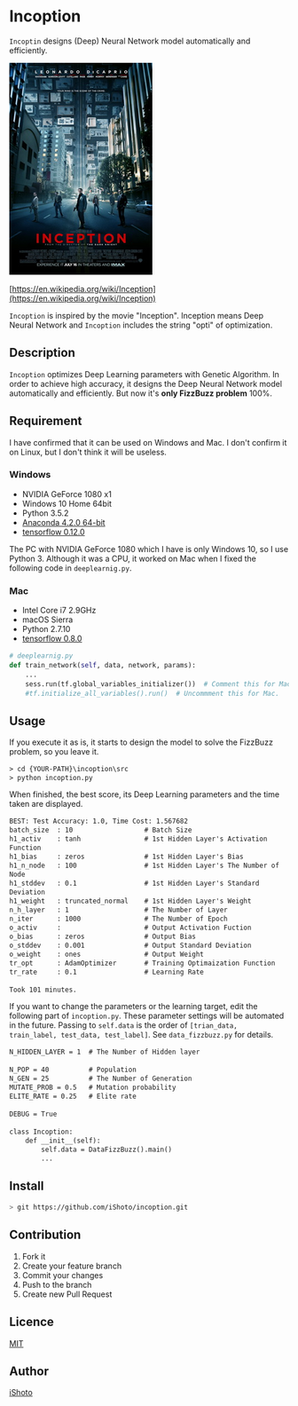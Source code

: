 Incoption
====

`Incoptin` designs (Deep) Neural Network model automatically and efficiently.

![pic](inception.jpg)

[https://en.wikipedia.org/wiki/Inception](https://en.wikipedia.org/wiki/Inception)

`Incoption` is inspired by the movie "Inception".
Inception means Deep Neural Network and `Incoption` includes the string "opti" of optimization.


## Description
`Incoption` optimizes Deep Learning parameters with Genetic Algorithm.
In order to achieve high accuracy, it designs the Deep Neural Network model automatically and efficiently.
But now it's **only FizzBuzz problem** 100%.


## Requirement
I have confirmed that it can be used on Windows and Mac.
I don't confirm it on Linux, but I don't think it will be useless.

### Windows
- NVIDIA GeForce 1080 x1
- Windows 10 Home 64bit
- Python 3.5.2
- [Anaconda 4.2.0 64-bit](https://www.continuum.io/downloads)
- [tensorflow 0.12.0](https://www.tensorflow.org/get_started/os_setup)

The PC with NVIDIA GeForce 1080 which I have is only Windows 10, so I use Python 3.
Although it was a CPU, it worked on Mac when I fixed the following code in `deeplearnig.py`.

### Mac
- Intel Core i7 2.9GHz
- macOS Sierra
- Python 2.7.10
- [tensorflow 0.8.0](https://www.tensorflow.org/get_started/os_setup)

```python
# deeplearnig.py
def train_network(self, data, network, params):
    ...
    sess.run(tf.global_variables_initializer())  # Comment this for Mac
    #tf.initialize_all_variables().run()  # Uncommment this for Mac.
```


## Usage
If you execute it as is, it starts to design the model to solve the FizzBuzz problem, so you leave it.

```
> cd {YOUR-PATH}\incoption\src
> python incoption.py
```

When finished, the best score, its Deep Learning parameters and the time taken are displayed.

```
BEST: Test Accuracy: 1.0, Time Cost: 1.567682
batch_size  : 10                  # Batch Size
h1_activ    : tanh                # 1st Hidden Layer's Activation Function
h1_bias     : zeros               # 1st Hidden Layer's Bias
h1_n_node   : 100                 # 1st Hidden Layer's The Number of Node
h1_stddev   : 0.1                 # 1st Hidden Layer's Standard Deviation
h1_weight   : truncated_normal    # 1st Hidden Layer's Weight
n_h_layer   : 1                   # The Number of Layer
n_iter      : 1000                # The Number of Epoch
o_activ     :                     # Output Activation Fuction
o_bias      : zeros               # Output Bias
o_stddev    : 0.001               # Output Standard Deviation
o_weight    : ones                # Output Weight
tr_opt      : AdamOptimizer       # Training Optimaization Function
tr_rate     : 0.1                 # Learning Rate

Took 101 minutes.
```

If you want to change the parameters or the learning target, edit the following part of `incoption.py`.
These parameter settings will be automated in the future.
Passing to `self.data` is the order of `[trian_data, train_label, test_data, test_label]`.
See `data_fizzbuzz.py` for details.

```
N_HIDDEN_LAYER = 1  # The Number of Hidden layer

N_POP = 40          # Population
N_GEN = 25          # The Number of Generation
MUTATE_PROB = 0.5   # Mutation probability
ELITE_RATE = 0.25   # Elite rate

DEBUG = True

class Incoption:
    def __init__(self):
        self.data = DataFizzBuzz().main()
        ...
```


## Install
```sh
> git https://github.com/iShoto/incoption.git
```


## Contribution
1. Fork it
2. Create your feature branch
3. Commit your changes
4. Push to the branch
5. Create new Pull Request


## Licence
[MIT](https://github.com/iShoto/incoption/blob/master/LICENSE)


## Author
[iShoto](https://github.com/iShoto)
